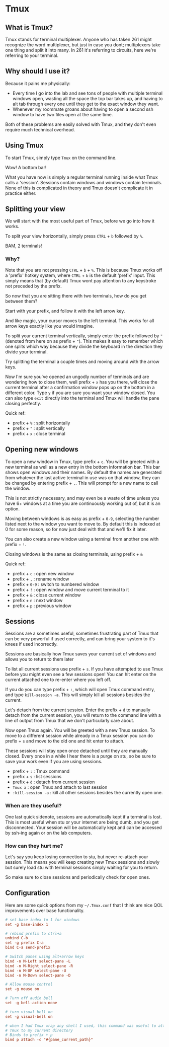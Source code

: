 # Tmux
## What is Tmux?

Tmux stands for terminal multiplexer. Anyone who has taken 261 might recognize
the word multiplexer, but just in case you dont; multiplexers take one thing and
split it into many. In 261 it's referring to circuits, here we're referring to
your terminal.

## Why should I use it?

Because it pains me physically:

* Every time I go into the lab and see tons of people with multiple terminal
windows open, wasting all the space the top bar takes up, and having to alt tab
through every one until they get to the exact window they want.
* Whenever my roommate groans about having to open a second ssh window to have
two files open at the same time.

Both of these problems are easily solved with Tmux, and they don't even require
much technical overhead.

## Using Tmux

To start Tmux, simply type `Tmux` on the command line.

Wow! A bottom bar!

What you have now is simply a regular terminal running inside what Tmux calls
a 'session'. Sessions contain windows and windows contain terminals. None of
this is complicated in theory and Tmux doesn't complicate it in practice either.

## Splitting your view

We will start with the most useful part of Tmux, before we go into how it works.

To split your view horizontally, simply press `CTRL` + `b` followed by `%`.

BAM, 2 terminals!

### Why?

Note that you are not pressing `CTRL` + `b` + `%`. This is because Tmux works off
a 'prefix' hotkey system, where `CTRL` + `b` is the default 'prefix' input. This
simply means that (by default) Tmux wont pay attention to any keystroke not
preceded by the prefix.

So now that you are sitting there with two terminals, how do you get between
them?

Start with your prefix, and follow it with the left arrow key.

And like magic, your cursor moves to the left terminal. This works for all arrow
keys exactly like you would imagine.

To split your current terminal vertically, simply enter the prefix followed by
`"` (denoted from here on as prefix + `"`). This makes it easy to remember
which one splits which way because they divide the keyboard in the direction
they divide your terminal.

Try splitting the terminal a couple times and moving around with the arrow keys.

Now I'm sure you've opened an ungodly number of terminals and are wondering how
to close them, well prefix + `x` has you there, will close the current terminal
after a confirmation window pops up on the bottom in a different color. Type `y`
if you are sure you want your window closed. You can also type `exit` directly
into the terminal and Tmux will handle the pane closing perfectly.

Quick ref:

* prefix + `%` : split horizontally
* prefix + `"` : split vertically
* prefix + `x` : close terminal

## Opening new windows

To open a new window in Tmux, type prefix + `c`. You will be greeted
with a new terminal as well as a new entry in the bottom information bar.
This bar shows open windows and their names. By default the names are generated
from whatever the last active terminal in use was on that window, they can be
changed by entering prefix + `,`. This will prompt for a new name to call the
window.

This is not strictly necessary, and may even be a waste of time unless you
have 6+ windows at a time you are continuously working out of, but it is an
option.

Moving between windows is as easy as prefix + `0-9`, selecting the number listed
next to the window you want to move to. By default this is indexed at 0 for
some reason, so for now just deal with that and we'll fix it later.

You can also create a new window using a terminal from another one with
prefix + `!`.

Closing windows is the same as closing terminals, using prefix + `&`

Quick ref:

* prefix + `c` : open new window
* prefix + `,` : rename window
* prefix + `0-9` : switch to numbered window
* prefix + `!` : open window and move current terminal to it
* prefix + `&` : close current window
* prefix + `n` : next window
* prefix + `p` : previous window

## Sessions

Sessions are a sometimes useful, sometimes frustrating part of Tmux that can be
very powerful if used correctly, and can bring your system to it's knees if used
incorrectly.

Sessions are basically how Tmux saves your current set of windows and allows you
to return to them later

To list all current sessions use prefix + `s`. If you have attempted to use Tmux
before you might even see a few sessions open! You can hit enter on the current
attached one to re-enter where you left off.

If you do you can type prefix + `:`, which will open Tmux command entry, and
type `kill-session -a`. This will simply kill all sessions besides the current.

Let's detach from the current session. Enter the prefix + `d` to
manually detach from the current session, you will return to the command line
with a line of output from Tmux that we don't particularly care about.

Now open Tmux again. You will be greeted with a new Tmux session. To move to
a different session while already in a Tmux session you can do prefix + `s` and
move to the old one and hit enter to attach.

These sessions will stay open once detached until they are manually closed.
Every once in a while I hear there is a purge on stu, so be sure to save your
work even if you are using sessions.

* prefix + `:` : Tmux command
* prefix + `s` : list sessions
* prefix + `d` : detach from current session
* `Tmux a` : open Tmux and attach to last session
* `:kill-session -a` : kill all other sessions besides the currently open one.

### When are they useful?

One last quick sidenote, sessions are automatically kept if a terminal is lost.
This is most useful when stu or your internet are being dumb, and you get
disconnected. Your session will be automatically kept and can be accessed by
ssh-ing again or on the lab computers.

### How can they hurt me?

Let's say you keep losing connection to stu, but never re-attach your session.
This means you will keep creating new Tmux sessions and slowly but surely load
stu with terminal sessions simply waiting for you to return.

So make sure to close sessions and periodically check for open ones.

## Configuration

Here are some quick options from my `~/.Tmux.conf` that I think are nice
QOL improvements over base functionality.

```conf
# set base index to 1 for windows
set -g base-index 1

# rebind prefix to ctrl+a
unbind C-b
set -g prefix C-a
bind C-a send-prefix

# Switch panes using alt+arrow keys
bind -n M-Left select-pane -L
bind -n M-Right select-pane -R
bind -n M-UP select-pane -U
bind -n M-Down select-pane -D

# Allow mouse control
set -g mouse on

# Turn off audio bell
set -g bell-action none

# turn visual bell on
set -g visual-bell on

# when I had Tmux wrap any shell I used, this command was useful to attatch
# Tmux to my current directory
# Binds to prefix + p
bind p attach -c "#{pane_current_path}"
```
